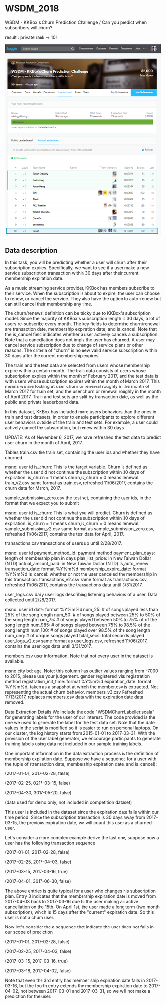 # WSDM_2018
WSDM - KKBox's Churn Prediction Challenge / Can you predict when subscribers will churn?

result : private rank => 10!

![](https://github.com/RyuJiseung/image/blob/master/kaggle_leaderboard.png?raw=true)

## Data description

In this task, you will be predicting whether a user will churn after their subscription expires. Specifically, we want to see if a user make a new service subscription transaction within 30 days after their current membership expiration date.

As a music streaming service provider, KKBox has members subscribe to their service. When the subscription is about to expire, the user can choose to renew, or cancel the service. They also have the option to auto-renew but can still cancel their membership any time.

The churn/renewal definition can be tricky due to KKBox's subscription model. Since the majority of KKBox's subscription length is 30 days, a lot of users re-subscribe every month. The key fields to determine churn/renewal are transaction date, membership expiration date, and is_cancel. Note that the is_cancel field indicates whether a user actively cancels a subscription. Note that a cancellation does not imply the user has churned. A user may cancel service subscription due to change of service plans or other reasons. The criteria of "churn" is no new valid service subscription within 30 days after the current membership expires.

The train and the test data are selected from users whose membership expire within a certain month. The train data consists of users whose subscription expires within the month of February 2017, and the test data is with users whose subscription expires within the month of March 2017. This means we are looking at user churn or renewal roughly in the month of March 2017 for train set, and the user churn or renewal roughly in the month of April 2017. Train and test sets are split by transaction date, as well as the public and private leaderboard data.

In this dataset, KKBox has included more users behaviors than the ones in train and test datasets, in order to enable participants to explore different user behaviors outside of the train and test sets. For example, a user could actively cancel the subscription, but renew within 30 days.

UPDATE: As of November 6, 2017, we have refreshed the test data to predict user churn in the month of April, 2017.

Tables
train.csv
the train set, containing the user ids and whether they have churned.

msno: user id
is_churn: This is the target variable. Churn is defined as whether the user did not continue the subscription within 30 days of expiration. is_churn = 1 means churn,is_churn = 0 means renewal.
train_v2.csv
same format as train.csv, refreshed 11/06/2017, contains the churn data for March, 2017.

sample_submission_zero.csv
the test set, containing the user ids, in the format that we expect you to submit

msno: user id
is_churn: This is what you will predict. Churn is defined as whether the user did not continue the subscription within 30 days of expiration. is_churn = 1 means churn,is_churn = 0 means renewal.
sample_submission_v2.csv
same format as sample_submission_zero.csv, refreshed 11/06/2017, contains the test data for April, 2017.

transactions.csv
transactions of users up until 2/28/2017.

msno: user id
payment_method_id: payment method
payment_plan_days: length of membership plan in days
plan_list_price: in New Taiwan Dollar (NTD)
actual_amount_paid: in New Taiwan Dollar (NTD)
is_auto_renew
transaction_date: format %Y%m%d
membership_expire_date: format %Y%m%d
is_cancel: whether or not the user canceled the membership in this transaction.
transactions_v2.csv
same format as transactions.csv, refreshed 11/06/2017, contains the transactions data until 3/31/2017.

user_logs.csv
daily user logs describing listening behaviors of a user. Data collected until 2/28/2017.

msno: user id
date: format %Y%m%d
num_25: # of songs played less than 25% of the song length
num_50: # of songs played between 25% to 50% of the song length
num_75: # of songs played between 50% to 75% of of the song length
num_985: # of songs played between 75% to 98.5% of the song length
num_100: # of songs played over 98.5% of the song length
num_unq: # of unique songs played
total_secs: total seconds played
user_logs_v2.csv
same format as user_logs.csv, refreshed 11/06/2017, contains the user logs data until 3/31/2017.

members.csv
user information. Note that not every user in the dataset is available.

msno
city
bd: age. Note: this column has outlier values ranging from -7000 to 2015, please use your judgement.
gender
registered_via: registration method
registration_init_time: format %Y%m%d
expiration_date: format %Y%m%d, taken as a snapshot at which the member.csv is extracted. Not representing the actual churn behavior.
members_v3.csv
Refreshed 11/13/2017, replaces members.csv data with the expiration date data removed.

Data Extraction Details
We include the code "WSDMChurnLabeller.scala" for generating labels for the user of our interest. The code provided is the one we used to generate the label for the test data set. Note that the date values in the script is modified so it is easier to run on personal laptops. On our cluster, the log history starts from 2015-01-01 to 2017-03-31. With the provision of the user label generator, we encourage participants to generate training labels using data not included in our sample training labels.

One important information in the data extraction process is the definition of membership expiration date. Suppose we have a sequence for a user with the tuple of (transaction date, membership expiration date, and is_cancel):

(2017-01-01, 2017-02-28, false)

(2017-02-25, 0217-03-15, false)

(2017-04-30, 3017-05-20, false)

(data used for demo only, not included in competition dataset)

This user is included in the dataset since the expiration date falls within our time period. Since the subscription transaction is 30 days away from 2017-03-15, the previous expiration date, we will count this user as a churned user.

Let's consider a more complex example derive the last one, suppose now a user has the following transaction sequence

(2017-01-01, 2017-02-28, false)

(2017-02-25, 2017-04-03, false)

(2017-03-15, 2017-03-16, true)

(2017-04-01, 3017-06-30, false)

The above entries is quite typical for a user who changes his subscription plan. Entry 3 indicates that the membership expiration date is moved from 2017-04-03 back to 2017-03-16 due to the user making an active cancellation on the 15th. On April 1st, the user made a long term (two month subscription), which is 15 days after the "current" expiration date. So this user is not a churn user.

Now let's consider the a sequence that indicate the user does not falls in our scope of prediction

(2017-01-01, 2017-02-28, false)

(2017-02-25, 2017-04-03, false)

(2017-03-15, 2017-03-16, true)

(2017-03-18, 2017-04-02, false)

Note that even the 3rd entry has member ship expiration date falls in 2017-03-16, but the fourth entry extends the membership expiration date to 2017-04-02, not between 2017-03-01 and 2017-03-31, so we will not make a prediction for the user.
